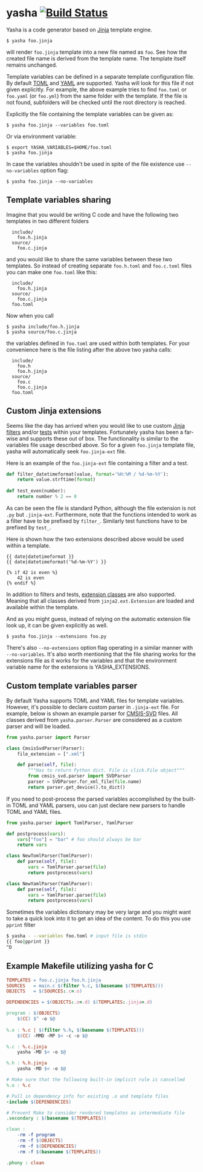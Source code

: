 # yasha [![Build Status](https://travis-ci.org/kblomqvist/yasha.svg?branch=master)](https://travis-ci.org/kblomqvist/yasha)

Yasha is a code generator based on [Jinja](http://jinja.pocoo.org/) template engine.

```
$ yasha foo.jinja
```

will render `foo.jinja` template into a new file named as `foo`. See how the created file name is derived from the template name. The template itself remains unchanged.

Template variables can be defined in a separate template configuration file. By default [TOML](https://github.com/toml-lang/toml) and [YAML](http://www.yaml.org/start.html) are supported. Yasha will look for this file if not given explicitly. For example, the above example tries to find `foo.toml` or `foo.yaml` (or `foo.yml`) from the same folder with the template. If the file is not found, subfolders will be checked until the root directory is reached.

Explicitly the file containing the template variables can be given as:

```
$ yasha foo.jinja --variables foo.toml
```

Or via environment variable:

```
$ export YASHA_VARIABLES=$HOME/foo.toml
$ yasha foo.jinja
```

In case the variables shouldn't be used in spite of the file existence use ``--no-variables`` option flag:

```
$ yasha foo.jinja --no-variables
```

## Template variables sharing

Imagine that you would be writing C code and have the following two templates in two different folders

```
  include/
    foo.h.jinja
  source/
    foo.c.jinja
```

and you would like to share the same variables between these two templates. So instead of creating separate `foo.h.toml` and `foo.c.toml` files you can make one `foo.toml` like this:

```
  include/
    foo.h.jinja
  source/
    foo.c.jinja
  foo.toml
```

Now when you call

```
$ yasha include/foo.h.jinja
$ yasha source/foo.c.jinja
```

the variables defined in `foo.toml` are used within both templates. For your convenience here is the file listing after the above two yasha calls:

```
  include/
    foo.h
    foo.h.jinja
  source/
    foo.c
    foo.c.jinja
  foo.toml
```

## Custom Jinja extensions

Seems like the day has arrived when you would like to use custom [Jinja filters](http://jinja.pocoo.org/docs/dev/api/#custom-filters) and/or [tests](http://jinja.pocoo.org/docs/dev/api/#custom-tests) within your templates. Fortunately yasha has been a far-wise and supports these out of box. The functionality is similar to the variables file usage described above. So for a given `foo.jinja` template file, yasha will automatically seek `foo.jinja-ext` file.

Here is an example of the `foo.jinja-ext` file containing a filter and a test.

```python
def filter_datetimeformat(value, format='%H:%M / %d-%m-%Y'):
    return value.strftime(format)
    
def test_even(number):
    return number % 2 == 0
```

As can be seen the file is standard Python, although the file extension is not `.py` but `.jinja-ext`. Furthermore, note that the functions intended to work as a filter have to be prefixed by `filter_`. Similarly test functions have to be prefixed by `test_`.

Here is shown how the two extensions described above would be used within a template.

```jinja
{{ date|datetimeformat }}
{{ date|datetimeformat('%d-%m-%Y') }}

{% if 42 is even %}
    42 is even
{% endif %}
```

In addition to filters and tests, [extension classes](http://jinja.pocoo.org/docs/dev/extensions/#module-jinja2.ext) are also supported. Meaning that all classes derived from `jinja2.ext.Extension` are loaded and available within the template.

And as you might guess, instead of relying on the automatic extension file look up, it can be given explicitly as well.

```
$ yasha foo.jinja --extensions foo.py
```

There's also `--no-extensions` option flag operating in a similar manner with `--no-variables`. It's also worth mentioning that the file sharing works for the extensions file as it works for the variables and that the environment variable name for the extensions is YASHA_EXTENSIONS.

## Custom template variables parser

By default Yasha supports TOML and YAML files for template variables. However, it's possible to declare custom parser in `.jinja-ext` file. For example, below is shown an example parser for [CMSIS-SVD](http://www.keil.com/pack/doc/CMSIS/SVD/html/index.html) files. All classes derived from `yasha.parser.Parser` are considered as a custom parser and will be loaded.

```python
from yasha.parser import Parser

class CmsisSvdParser(Parser):
    file_extension = [".xml"]

    def parse(self, file):
        """Has to return Python dict. File is click.File object"""
        from cmsis_svd.parser import SVDParser
        parser = SVDParser.for_xml_file(file.name)
        return parser.get_device().to_dict()
```

If you need to post-process the parsed variables accomplished by the built-in TOML and YAML parsers, uou can just declare new parsers to handle TOML and YAML files.

```python
from yasha.parser import TomlParser, YamlParser

def postprocess(vars):
    vars["foo"] = "bar" # foo should always be bar
    return vars

class NewTomlParser(TomlParser):
    def parse(self, file):
        vars = TomlParser.parse(file)
        return postprocess(vars)

class NewYamlParser(YamlParser):
    def parse(self, file):
        vars = YamlParser.parse(file)
        return postprocess(vars)
```

Sometimes the variables dictionary may be very large and you might want to take a quick look into it to get an idea of the content. To do this you use `pprint` filter

```bash
$ yasha - --variables foo.toml # input file is stdin
{{ foo|pprint }}
^D
```

## Example Makefile utilizing yasha for C

```Makefile
TEMPLATES = foo.c.jinja foo.h.jinja
SOURCES   = main.c $(filter %.c, $(basename $(TEMPLATES)))
OBJECTS   = $(SOURCES:.c=.o)

DEPENDENCIES = $(OBJECTS:.o=.d) $(TEMPLATES:.jinja=.d)

program : $(OBJECTS)
    $(CC) $^ -o $@
    
%.o : %.c | $(filter %.h, $(basename $(TEMPLATES)))
    $(CC) -MMD -MP $< -c -o $@

%.c : %.c.jinja
    yasha -MD $< -o $@

%.h : %.h.jinja
    yasha -MD $< -o $@

# Make sure that the following built-in implicit rule is cancelled
%.o : %.c

# Pull in dependency info for existing .o and template files
-include $(DEPENDENCIES)

# Prevent Make to consider rendered templates as intermediate file
.secondary : $(basename $(TEMPLATES))

clean :
    -rm -f program
    -rm -f $(OBJECTS)
    -rm -f $(DEPENDENCIES)
    -rm -f $(basename $(TEMPLATES))

.phony : clean
```
